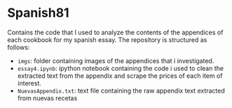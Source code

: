 # Spanish81
Contains the code that I used to analyze the contents of the appendices of each cookbook for my spanish essay. The repository is structured as follows:
- ```imgs```: folder containing images of the appendices that i investigated.
- ```essay4.ipynb```: ipython notebook containing the code i used to clean the extracted text from the appendix and scrape the prices of each item of interest.
- ```NuevasAppendix.txt```: text file containing the raw appendix text extracted from nuevas recetas


